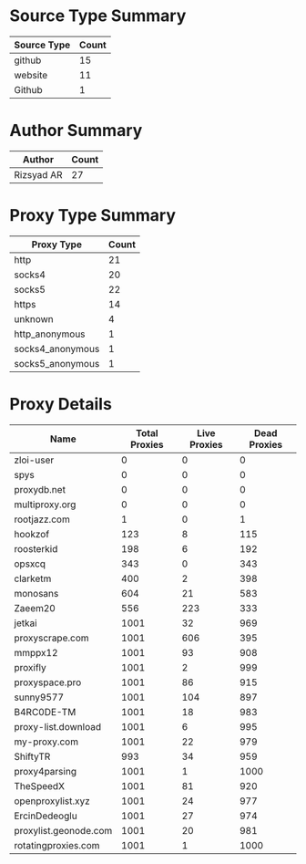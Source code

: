 # Source Type Summary

| Source Type | Count |
|-------------|-------|
| github | 15 |
| website | 11 |
| Github | 1 |


# Author Summary

| Author | Count |
|--------|-------|
| Rizsyad AR | 27 |


# Proxy Type Summary

| Proxy Type | Count |
|------------|-------|
| http | 21 |
| socks4 | 20 |
| socks5 | 22 |
| https | 14 |
| unknown | 4 |
| http_anonymous | 1 |
| socks4_anonymous | 1 |
| socks5_anonymous | 1 |


# Proxy Details

| Name | Total Proxies | Live Proxies | Dead Proxies |
|------|---------------|--------------|---------------|
| zloi-user | 0 | 0 | 0 |
| spys | 0 | 0 | 0 |
| proxydb.net | 0 | 0 | 0 |
| multiproxy.org | 0 | 0 | 0 |
| rootjazz.com | 1 | 0 | 1 |
| hookzof | 123 | 8 | 115 |
| roosterkid | 198 | 6 | 192 |
| opsxcq | 343 | 0 | 343 |
| clarketm | 400 | 2 | 398 |
| monosans | 604 | 21 | 583 |
| Zaeem20 | 556 | 223 | 333 |
| jetkai | 1001 | 32 | 969 |
| proxyscrape.com | 1001 | 606 | 395 |
| mmppx12 | 1001 | 93 | 908 |
| proxifly | 1001 | 2 | 999 |
| proxyspace.pro | 1001 | 86 | 915 |
| sunny9577 | 1001 | 104 | 897 |
| B4RC0DE-TM | 1001 | 18 | 983 |
| proxy-list.download | 1001 | 6 | 995 |
| my-proxy.com | 1001 | 22 | 979 |
| ShiftyTR | 993 | 34 | 959 |
| proxy4parsing | 1001 | 1 | 1000 |
| TheSpeedX | 1001 | 81 | 920 |
| openproxylist.xyz | 1001 | 24 | 977 |
| ErcinDedeoglu | 1001 | 27 | 974 |
| proxylist.geonode.com | 1001 | 20 | 981 |
| rotatingproxies.com | 1001 | 1 | 1000 |
